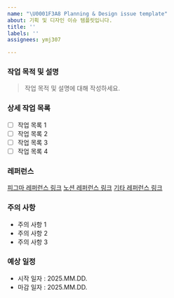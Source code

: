 ```yaml
---
name: "\U0001F3A8 Planning & Design issue template"
about: 기획 및 디자인 이슈 템플릿입니다.
title: ''
labels: ''
assignees: ymj307

---
```


### 작업 목적 및 설명
> 작업 목적 및 설명에 대해 작성하세요.

### 상세 작업 목록
- [ ] 작업 목록 1
- [ ] 작업 목록 2
- [ ] 작업 목록 3
- [ ] 작업 목록 4

### 레퍼런스
[피그마 레퍼런스 링크](https://www.figma.com/)
[노션 레퍼런스 링크](https://www.notion.so/f6f031dc6edb46f3a3b7b24b235256ec)
[기타 레퍼런스 링크](https://www.google.com/)

### 주의 사항
- 주의 사항 1
- 주의 사항 2
- 주의 사항 3

### 예상 일정
- 시작 일자 : 2025.MM.DD.
- 마감 일자 : 2025.MM.DD.
